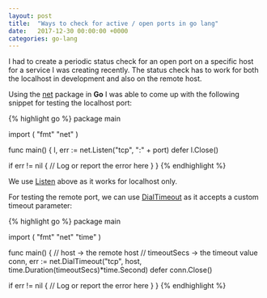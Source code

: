 ```yaml
---
layout: post
title:  "Ways to check for active / open ports in go lang"
date:   2017-12-30 00:00:00 +0000
categories: go-lang
---
```

I had to create a periodic status check for an open port on a specific host for a service I was creating recently. The status check has to work for both the localhost in development and also on the remote host.

Using the [net][net pkg] package in __Go__ I was able to come up with the following snippet for testing the localhost port:

{% highlight go %}
package main

import (
  "fmt"
  "net"
)

func main() {
  l, err := net.Listen("tcp", ":" + port)
  defer l.Close()

  if err != nil {
    // Log or report the error here
  }
}
{% endhighlight %}

We use [Listen][net pkg Listen] above as it works for localhost only.

For testing the remote port, we can use [DialTimeout][net pkg DialTimeout] as it accepts a custom timeout parameter:

{% highlight go %}
package main

import (
  "fmt"
  "net"
  "time"
)

func main() {
  // host -> the remote host
  // timeoutSecs -> the timeout value
  conn, err := net.DialTimeout("tcp", host, time.Duration(timeoutSecs)*time.Second)
  defer conn.Close()

  if err != nil {
    // Log or report the error here
  }
}
{% endhighlight %}

[net pkg]: https://golang.org/pkg/net/
[net pkg Listen]: https://golang.org/pkg/net/#Listen
[net pkg DialTimeout]: https://golang.org/pkg/net/#DialTimeout
